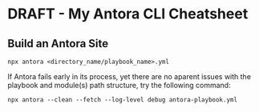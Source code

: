 # DRAFT - My Antora CLI Cheatsheet

## Build an Antora Site

```
npx antora <directory_name/playbook_name>.yml
```

If Antora fails early in its process, yet there are no aparent issues with the playbook and module(s) path structure, try the following command:
    
```
npx antora --clean --fetch --log-level debug antora-playbook.yml
```